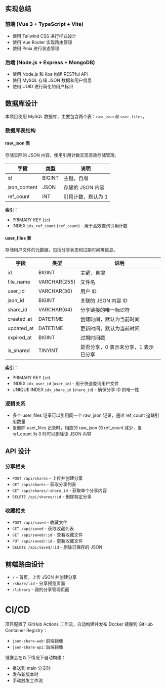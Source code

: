 ## 实现总结

### 前端 (Vue 3 + TypeScript + Vite)

- 使用 Tailwind CSS 进行样式设计
- 使用 Vue Router 实现路由管理
- 使用 Pinia 进行状态管理

### 后端 (Node.js + Express + MongoDB)

- 使用 Node.js 和 Koa 构建 RESTful API
- 使用 MySQL 存储 JSON 数据和用户信息
- 使用 UUID 进行简化的用户标识

## 数据库设计

本项目使用 MySQL 数据库，主要包含两个表：`raw_json` 和 `user_files`。

### 数据库表结构

#### raw_json 表

存储实际的 JSON 内容，使用引用计数实现高效存储管理。

| 字段         | 类型   | 说明               |
| ------------ | ------ | ------------------ |
| id           | BIGINT | 主键，自增         |
| json_content | JSON   | 存储的 JSON 内容   |
| ref_count    | INT    | 引用计数，默认为 1 |

**索引：**

- PRIMARY KEY (`id`)
- INDEX `idx_ref_count` (`ref_count`) - 用于高效查询引用计数

#### user_files 表

存储用户文件的元数据，包括分享状态和过期时间等信息。

| 字段       | 类型         | 说明                                 |
| ---------- | ------------ | ------------------------------------ |
| id         | BIGINT       | 主键，自增                           |
| file_name  | VARCHAR(255) | 文件名                               |
| user_id    | VARCHAR(36)  | 用户 ID                              |
| json_id    | BIGINT       | 关联的 JSON 内容 ID                  |
| share_id   | VARCHAR(64)  | 分享链接的唯一标识符                 |
| created_at | DATETIME     | 创建时间，默认为当前时间             |
| updated_at | DATETIME     | 更新时间，默认为当前时间             |
| expired_at | BIGINT       | 过期时间戳                           |
| is_shared  | TINYINT      | 是否分享，0 表示未分享，1 表示已分享 |

**索引：**

- PRIMARY KEY (`id`)
- INDEX `idx_user_id` (`user_id`) - 用于快速查询用户文件
- UNIQUE INDEX `idx_share_id` (`share_id`) - 确保分享 ID 的唯一性

### 逻辑关系

- 多个 user_files 记录可以引用同一个 raw_json 记录，通过 ref_count 追踪引用数量
- 当删除 user_files 记录时，相应的 raw_json 的 ref_count 减少，当 ref_count 为 0 时可以删除该 JSON 内容

## API 设计

### 分享相关

- `POST /api/shares` - 上传并创建分享
- `GET /api/shares` - 获取分享列表
- `GET /api/shares/:share_id` - 获取单个分享内容
- `DELETE /api/shares/:id` - 删除特定分享

### 收藏相关

- `POST /api/saved` - 收藏文件
- `GET /api/saved` - 获取收藏列表
- `GET /api/saved/:id` - 查看收藏文件
- `PUT /api/saved/:id` - 更新收藏文件
- `DELETE /api/saved/:id` - 删除已保存的 JSON

## 前端路由设计

- `/` - 首页，上传 JSON 并创建分享
- `/share/:id` - 分享预览页面
- `/library` - 我的分享管理页面

# CI/CD

项目配置了 GitHub Actions 工作流，自动构建并发布 Docker 镜像到 GitHub Container Registry：

- `json-share-web`: 前端镜像
- `json-share-api`: 后端镜像

镜像会在以下情况下自动构建：

- 推送到 main 分支时
- 发布新版本时
- 手动触发工作流
